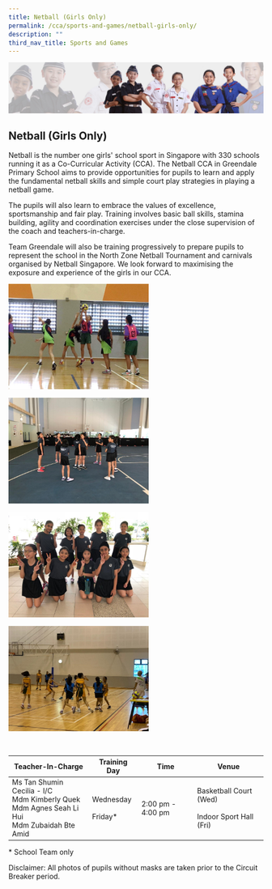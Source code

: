 ```yaml
---
title: Netball (Girls Only)
permalink: /cca/sports-and-games/netball-girls-only/
description: ""
third_nav_title: Sports and Games
---
```


![](/images/About%20Us/subbanner2.jpg)

## **Netball (Girls Only)**

Netball is the number one girls' school sport in Singapore with 330 schools running it as a Co-Curricular Activity (CCA). The Netball CCA in Greendale Primary School aims to provide opportunities for pupils to learn and apply the fundamental netball skills and simple court play strategies in playing a netball game.

  

The pupils will also learn to embrace the values of excellence, sportsmanship and fair play. Training involves basic ball skills, stamina building, agility and coordination exercises under the close supervision of the coach and teachers-in-charge.

  

Team Greendale will also be training progressively to prepare pupils to represent the school in the North Zone Netball Tournament and carnivals organised by Netball Singapore. We look forward to maximising the exposure and experience of the girls in our CCA.

<img src="/images/CCA/Netball%20(1).jpg"  
     style="width:55%">

<img src="/images/CCA/Netball%20(2).jpg"  
     style="width:55%">
		 
<img src="/images/CCA/Netball%20(3).jpg"  
     style="width:55%">
		 
<img src="/images/CCA/Netball%20(4).jpg"  
     style="width:55%">		 

<br>

<table>
<thead>
  <tr>
    <th>Teacher-In-Charge</th>
    <th>Training Day</th>
    <th>Time</th>
    <th>Venue</th>
  </tr>
</thead>
<tbody>
  <tr>
    <td>Ms Tan Shumin Cecilia - I/C<br>Mdm Kimberly Quek<br>Mdm Agnes Seah Li Hui<br>Mdm Zubaidah Bte Amid<br></td>
    <td>Wednesday<br><br>Friday*</td>
    <td>2:00 pm - 4:00 pm</td>
    <td>Basketball Court (Wed)<br><br>Indoor Sport Hall (Fri)</td>
  </tr>
</tbody>
</table>

\* School Team only

  

Disclaimer: All photos of pupils without masks are taken prior to the Circuit Breaker period.